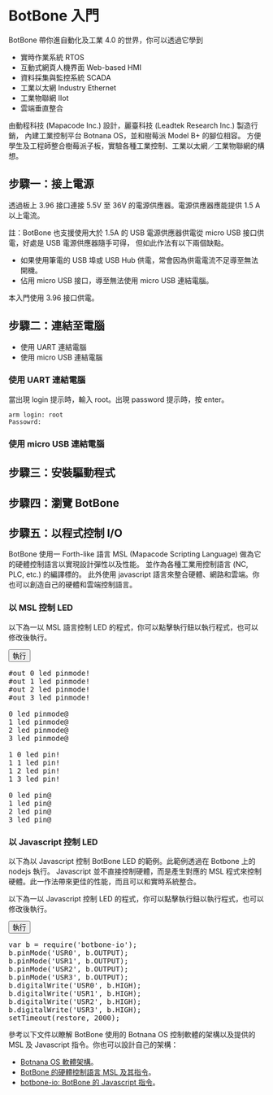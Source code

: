 # BotBone 入門

BotBone 帶你進自動化及工業 4.0 的世界，你可以透過它學到

* 實時作業系統 RTOS
* 互動式網頁人機界面 Web-based HMI
* 資料採集與監控系統 SCADA
* 工業以太網 Industry Ethernet
* 工業物聯網 IIot
* 雲端垂直整合

由動程科技 (Mapacode Inc.) 設計，麗臺科技 (Leadtek Research Inc.) 製造行銷，
內建工業控制平台 Botnana OS，並和樹莓派 Model B+ 的腳位相容。
方便學生及工程師整合樹莓派子板，實驗各種工業控制、工業以太網／工業物聯網的構想。

## 步驟一：接上電源

透過板上 3.96 接口連接 5.5V 至 36V 的電源供應器。電源供應器應能提供 1.5 A 以上電流。

註：BotBone 也支援使用大於 1.5A 的 USB 電源供應器供電從 micro USB 接口供電，好處是 USB 電源供應器隨手可得，
但如此作法有以下兩個缺點。

* 如果使用筆電的 USB 埠或 USB Hub 供電，常會因為供電電流不足導至無法開機。
* 佔用 micro USB 接口，導至無法使用 micro USB 連結電腦。

本入門使用 3.96 接口供電。

## 步驟二：連結至電腦

* 使用 UART 連結電腦
* 使用 micro USB 連結電腦

### 使用 UART 連結電腦

當出現 login 提示時，輸入 root。出現 password 提示時，按 enter。

    arm login: root
    Passowrd:

### 使用 micro USB 連結電腦

## 步驟三：安裝驅動程式
## 步驟四：瀏覽 BotBone
## 步驟五：以程式控制 I/O

BotBone 使用一 Forth-like 語言 MSL (Mapacode Scripting Language) 做為它的硬體控制語言以實現設計彈性以及性能。
並作為各種工業用控制語言 (NC, PLC, etc.) 的編譯標的。
此外使用 javascript 語言來整合硬體、網路和雲端。你也可以創造自己的硬體和雲端控制語言。

### 以 MSL 控制 LED

以下為一以 MSL 語言控制 LED 的程式，你可以點擊執行鈕以執行程式，也可以修改後執行。

<button class="pure-button pure-button-primary">執行</button>
<pre class="editor forth">
#out 0 led pinmode!
#out 1 led pinmode!
#out 2 led pinmode!
#out 3 led pinmode!

0 led pinmode@
1 led pinmode@
2 led pinmode@
3 led pinmode@

1 0 led pin!
1 1 led pin!
1 2 led pin!
1 3 led pin!

0 led pin@
1 led pin@
2 led pin@
3 led pin@</pre>

### 以 Javascript 控制 LED

以下為以 Javascript 控制 BotBone LED 的範例。此範例透過在 Botbone 上的 nodejs 執行。
Javascript 並不直接控制硬體，而是產生對應的 MSL 程式來控制硬體。此一作法帶來更佳的性能，而且可以和實時系統整合。

以下為一以 Javascript 控制 LED 的程式，你可以點擊執行鈕以執行程式，也可以修改後執行。

<button class="pure-button pure-button-primary">執行</button>
<pre class="editor javascript">var b = require('botbone-io');
b.pinMode('USR0', b.OUTPUT);
b.pinMode('USR1', b.OUTPUT);
b.pinMode('USR2', b.OUTPUT);
b.pinMode('USR3', b.OUTPUT);
b.digitalWrite('USR0', b.HIGH);
b.digitalWrite('USR1', b.HIGH);
b.digitalWrite('USR2', b.HIGH);
b.digitalWrite('USR3', b.HIGH);
setTimeout(restore, 2000);</pre>

參考以下文件以瞭解 BotBone 使用的 Botnana OS 控制軟體的架構以及提供的 MSL 及 Javascript 指令。你也可以設計自己的架構：

* [Botnana OS 軟體架構](botnana-os-architecture.md)。
* [BotBone 的硬體控制語言 MSL 及其指令](botbone-io-forth.md)。
* [botbone-io: BotBone 的 Javascript 指令](botbone-io-js.md)。

